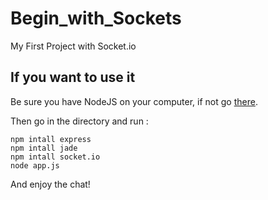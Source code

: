 Begin_with_Sockets
==================

My First Project with Socket.io

## If you want to use it

Be sure you have NodeJS on your computer, if not go [there](http://nodejs.org/).

Then go in the directory and run : 

```
npm intall express
npm intall jade
npm intall socket.io
node app.js
```


And enjoy the chat!
